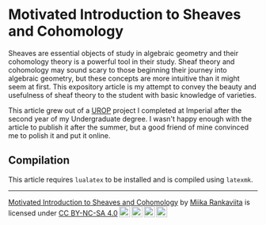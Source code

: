 # Motivated Introduction to Sheaves and Cohomology
Sheaves are essential objects of study in algebraic geometry and their cohomology theory is a powerful tool in their study. 
Sheaf theory and cohomology may sound scary to those beginning their journey into algebraic geometry, 
but these concepts are more intuitive than it might seem at first. This expository article is my attempt to convey the
beauty and usefulness of sheaf theory to the student with basic knowledge of varieties.

This article grew out of a [UROP](https://www.imperial.ac.uk/urop/) project I completed at Imperial after the second year
of my Undergraduate degree. I wasn't happy enough with the article to publish it after the summer, but a good friend
of mine convinced me to polish it and put it online.

## Compilation
This article requires `lualatex` to be installed and is compiled using `latexmk`.

----

 <p xmlns:cc="http://creativecommons.org/ns#" xmlns:dct="http://purl.org/dc/terms/"><a property="dct:title" rel="cc:attributionURL" href="https://github.com/MiksuR/intro-to-sheaves">Motivated Introduction to Sheaves and Cohomology</a> by <a rel="cc:attributionURL dct:creator" property="cc:attributionName" href="https://math.aalto.fi/~miika.rankaviita">Miika Rankaviita</a> is licensed under <a href="https://creativecommons.org/licenses/by-nc-sa/4.0/?ref=chooser-v1" target="_blank" rel="license noopener noreferrer" style="display:inline-block;">CC BY-NC-SA 4.0<img style="height:22px!important;margin-left:3px;vertical-align:text-bottom;" src="https://mirrors.creativecommons.org/presskit/icons/cc.svg?ref=chooser-v1" alt=""><img style="height:22px!important;margin-left:3px;vertical-align:text-bottom;" src="https://mirrors.creativecommons.org/presskit/icons/by.svg?ref=chooser-v1" alt=""><img style="height:22px!important;margin-left:3px;vertical-align:text-bottom;" src="https://mirrors.creativecommons.org/presskit/icons/nc.svg?ref=chooser-v1" alt=""><img style="height:22px!important;margin-left:3px;vertical-align:text-bottom;" src="https://mirrors.creativecommons.org/presskit/icons/sa.svg?ref=chooser-v1" alt=""></a></p> 
